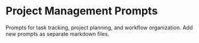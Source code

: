 # Project Management Prompts

Prompts for task tracking, project planning, and workflow organization. Add new prompts as separate markdown files.
